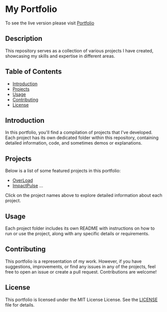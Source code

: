 # My Portfolio

To see the live version please visit [Portfolio](https://myportfolio-jonathanwofford.netlify.app/)

## Description

This repository serves as a collection of various projects I have created, showcasing my skills and expertise in different areas.

## Table of Contents

- [Introduction](#introduction)
- [Projects](#projects)
- [Usage](#usage)
- [Contributing](#contributing)
- [License](#license)

## Introduction

In this portfolio, you'll find a compilation of projects that I've developed. Each project has its own dedicated folder within this repository, containing detailed information, code, and sometimes demos or explanations.

## Projects

Below is a list of some featured projects in this portfolio:

- [OverLoad](overload/README.md)
- [ImpactPulse](https://github.com/alexrollings/women_plusplus/blob/main/README.md)
  ...

Click on the project names above to explore detailed information about each project.

## Usage

Each project folder includes its own README with instructions on how to run or use the project, along with any specific details or requirements.

## Contributing

This portfolio is a representation of my work. However, if you have suggestions, improvements, or find any issues in any of the projects, feel free to open an issue or create a pull request. Contributions are welcome!

## License

This portfolio is licensed under the MIT License License. See the [LICENSE](LICENSE) file for details.
